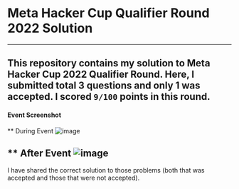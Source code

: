 # Meta Hacker Cup Qualifier Round 2022 Solution
---------------
This repository contains my solution to Meta Hacker Cup 2022 Qualifier Round.
Here, I submitted total 3 questions and only 1 was accepted.
I scored `9/100` points in this round.
---------------
#### Event Screenshot
** During Event
![image](https://user-images.githubusercontent.com/52618335/187252710-03d98195-4ca2-4c0e-b219-ff5814b7d60a.png)


** After Event
![image](https://user-images.githubusercontent.com/52618335/187409486-b072d936-693b-465b-9bd5-77a1cbb27c9f.png)
---------------
I have shared the correct solution to those problems (both that was accepted and those that were not accepted).
